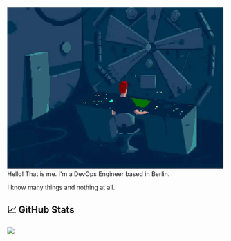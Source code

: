 <img src="./assets/POd5.gif">
Hello! That is me. I'm a DevOps Engineer based in Berlin. 

I know many things and nothing at all.


## &#x1f4c8; GitHub Stats
<img align="center" src="https://github-readme-stats.vercel.app/api/top-langs/?username=hunterchris&theme=merko" />

